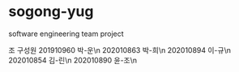 # sogong-yug
software engineering team project

조 구성원
201910960 박-운\n
202010863 박-희\n
202010894 이-규\n
202010854 김-린\n
202010890 윤-조\n
